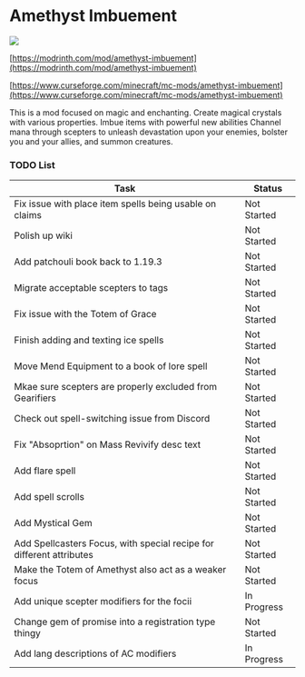 # Amethyst Imbuement
<p align="left">
<a href="https://opensource.org/licenses/MIT"><img src="https://img.shields.io/badge/License-MIT-brightgreen.svg"></a>
</p>

[https://modrinth.com/mod/amethyst-imbuement](https://modrinth.com/mod/amethyst-imbuement)

[https://www.curseforge.com/minecraft/mc-mods/amethyst-imbuement](https://www.curseforge.com/minecraft/mc-mods/amethyst-imbuement)

This is a mod focused on magic and enchanting. 
Create magical crystals with various properties. 
Imbue items with powerful new abilities 
Channel mana through scepters to unleash devastation upon your enemies, bolster you and your allies, and summon creatures.

### TODO List
|Task|Status|
|----|------|
|Fix issue with place item spells being usable on claims|Not Started|
|Polish up wiki|Not Started|
|Add patchouli book back to 1.19.3|Not Started|
|Migrate acceptable scepters to tags|Not Started|
|Fix issue with the Totem of Grace|Not Started|
|Finish adding and texting ice spells|Not Started|
|Move Mend Equipment to a book of lore spell|Not Started|
|Mkae sure scepters are properly excluded from Gearifiers|Not Started|
|Check out spell-switching issue from Discord|Not Started|
|Fix "Absoprtion" on Mass Revivify desc text|Not Started|
|Add flare spell|Not Started|
|Add spell scrolls|Not Started|
|Add Mystical Gem|Not Started|
|Add Spellcasters Focus, with special recipe for different attributes|Not Started|
|Make the Totem of Amethyst also act as a weaker focus|Not Started|
|Add unique scepter modifiers for the focii|In Progress|
|Change gem of promise into a registration type thingy|Not Started|
|Add lang descriptions of AC modifiers|In Progress|
